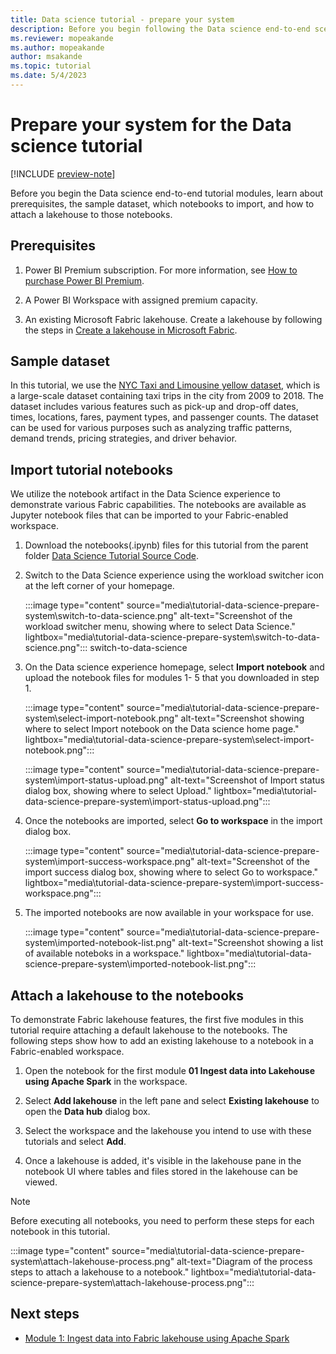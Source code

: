 ```yaml
---
title: Data science tutorial - prepare your system
description: Before you begin following the Data science end-to-end scenario, learn about prerequisites, the sample dataset, and the lakehouse and notebooks you need.
ms.reviewer: mopeakande
ms.author: mopeakande
author: msakande
ms.topic: tutorial
ms.date: 5/4/2023
---
```


# Prepare your system for the Data science tutorial

[!INCLUDE [preview-note](../includes/preview-note.md)]

Before you begin the Data science end-to-end tutorial modules, learn about prerequisites, the sample dataset, which notebooks to import, and how to attach a lakehouse to those notebooks.

## Prerequisites

1. Power BI Premium subscription. For more information, see [How to purchase Power BI Premium](/power-bi/enterprise/service-admin-premium-purchase).

1. A Power BI Workspace with assigned premium capacity.

1. An existing Microsoft Fabric lakehouse. Create a lakehouse by following the steps in [Create a lakehouse in Microsoft Fabric](../data-engineering/create-lakehouse.md).

## Sample dataset

In this tutorial, we use the [NYC Taxi and Limousine yellow dataset](/azure/open-datasets/dataset-taxi-yellow?tabs=pyspark), which is a large-scale dataset containing taxi trips in the city from 2009 to 2018. The dataset includes various features such as pick-up and drop-off dates, times, locations, fares, payment types, and passenger counts. The dataset can be used for various purposes such as analyzing traffic patterns, demand trends, pricing strategies, and driver behavior.

## Import tutorial notebooks

We utilize the notebook artifact in the Data Science experience to demonstrate various Fabric capabilities. The notebooks are available as Jupyter notebook files that can be imported to your Fabric-enabled workspace.

1. Download the notebooks(.ipynb) files for this tutorial from the parent folder [Data Science Tutorial Source Code](../placeholder.md).

1. Switch to the Data Science experience using the workload switcher icon at the left corner of your homepage.

   :::image type="content" source="media\tutorial-data-science-prepare-system\switch-to-data-science.png" alt-text="Screenshot of the workload switcher menu, showing where to select Data Science." lightbox="media\tutorial-data-science-prepare-system\switch-to-data-science.png"::: switch-to-data-science

1. On the Data science experience homepage, select **Import notebook** and upload the notebook files for modules 1- 5 that you downloaded in step 1.

   :::image type="content" source="media\tutorial-data-science-prepare-system\select-import-notebook.png" alt-text="Screenshot showing where to select Import notebook on the Data science home page." lightbox="media\tutorial-data-science-prepare-system\select-import-notebook.png":::

   :::image type="content" source="media\tutorial-data-science-prepare-system\import-status-upload.png" alt-text="Screenshot of Import status dialog box, showing where to select Upload." lightbox="media\tutorial-data-science-prepare-system\import-status-upload.png":::

1. Once the notebooks are imported, select **Go to workspace** in the import dialog box.

   :::image type="content" source="media\tutorial-data-science-prepare-system\import-success-workspace.png" alt-text="Screenshot of the import success dialog box, showing where to select Go to workspace." lightbox="media\tutorial-data-science-prepare-system\import-success-workspace.png":::

1. The imported notebooks are now available in your workspace for use.

   :::image type="content" source="media\tutorial-data-science-prepare-system\imported-notebook-list.png" alt-text="Screenshot showing a list of available noteboks in a workspace." lightbox="media\tutorial-data-science-prepare-system\imported-notebook-list.png":::

## Attach a lakehouse to the notebooks

To demonstrate Fabric lakehouse features, the first five modules in this tutorial require attaching a default lakehouse to the notebooks. The following steps show how to add an existing lakehouse to a notebook in a Fabric-enabled workspace.

1. Open the notebook for the first module **01 Ingest data into Lakehouse using Apache Spark** in the workspace.

1. Select **Add lakehouse** in the left pane and select **Existing lakehouse** to open the **Data hub** dialog box.

1. Select the workspace and the lakehouse you intend to use with these tutorials and select **Add**.

1. Once a lakehouse is added, it's visible in the lakehouse pane in the notebook UI where tables and files stored in the lakehouse can be viewed.

> [!NOTE]
> Before executing all notebooks, you need to perform these steps for each notebook in this tutorial.

:::image type="content" source="media\tutorial-data-science-prepare-system\attach-lakehouse-process.png" alt-text="Diagram of the process steps to attach a lakehouse to a notebook." lightbox="media\tutorial-data-science-prepare-system\attach-lakehouse-process.png":::

## Next steps

- [Module 1: Ingest data into Fabric lakehouse using Apache Spark](tutorial-data-science-ingest-data.md)
